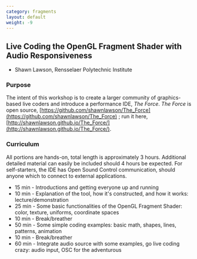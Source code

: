 ```yaml
---
category: fragments
layout: default
weight: -9
---
```


## Live Coding the OpenGL Fragment Shader with Audio Responsiveness

* Shawn Lawson, Rensselaer Polytechnic Institute

### Purpose

The intent of this workshop is to create a larger community of graphics-based live coders and introduce a performance IDE, _The Force_. _The Force_ is open source, [https://github.com/shawnlawson/The_Force](https://github.com/shawnlawson/The_Force) ; run it here, [http://shawnlawson.github.io/The_Force/](http://shawnlawson.github.io/The_Force/). 

### Curriculum

All portions are hands-on, total length is approximately 3
hours. Additional detailed material can easily be included should 4
hours be expected. For self-starters, the IDE has Open Sound Control
communication, should anyone which to connect to external
applications.

* 15 min - Introductions and getting everyone up and running 
* 10 min - Explanation of the tool, how it's constructed, and how it works: lecture/demonstration 
* 25 min - Some basic functionalities of the OpenGL Fragment Shader: color, texture, uniforms, coordinate spaces 
* 10 min - Break/breather 
* 50 min - Some simple coding examples: basic math, shapes, lines, patterns, animation 
* 10 min - Break/breather 
* 60 min - Integrate audio source with some examples, go live coding crazy: audio input, OSC for the adventurous 
